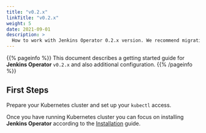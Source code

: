 ```yaml
---
title: "v0.2.x"
linkTitle: "v0.2.x"
weight: 5
date: 2021-09-01
description: >
  How to work with Jenkins Operator 0.2.x version. We recommend migrating to a newer version.
---
```


{{% pageinfo %}}
This document describes a getting started guide for **Jenkins Operator** `v0.2.x` and also additional configuration.
{{% /pageinfo %}}

## First Steps

Prepare your Kubernetes cluster and set up your `kubectl` access.

Once you have running Kubernetes cluster you can focus on installing **Jenkins Operator** according to the [Installation](/kubernetes-operator/docs/installation/) guide.
